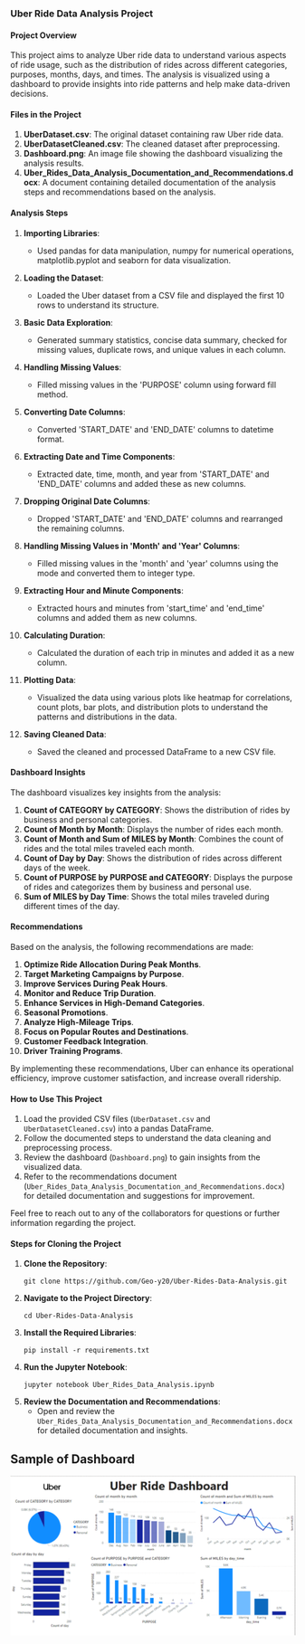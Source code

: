 ### Uber Ride Data Analysis Project

#### Project Overview
This project aims to analyze Uber ride data to understand various aspects of ride usage, such as the distribution of rides across different categories, purposes, months, days, and times. The analysis is visualized using a dashboard to provide insights into ride patterns and help make data-driven decisions.

#### Files in the Project
1. **UberDataset.csv**: The original dataset containing raw Uber ride data.
2. **UberDatasetCleaned.csv**: The cleaned dataset after preprocessing.
3. **Dashboard.png**: An image file showing the dashboard visualizing the analysis results.
4. **Uber_Rides_Data_Analysis_Documentation_and_Recommendations.docx**: A document containing detailed documentation of the analysis steps and recommendations based on the analysis.

#### Analysis Steps
1. **Importing Libraries**:
   - Used pandas for data manipulation, numpy for numerical operations, matplotlib.pyplot and seaborn for data visualization.

2. **Loading the Dataset**:
   - Loaded the Uber dataset from a CSV file and displayed the first 10 rows to understand its structure.

3. **Basic Data Exploration**:
   - Generated summary statistics, concise data summary, checked for missing values, duplicate rows, and unique values in each column.

4. **Handling Missing Values**:
   - Filled missing values in the 'PURPOSE' column using forward fill method.

5. **Converting Date Columns**:
   - Converted 'START_DATE' and 'END_DATE' columns to datetime format.

6. **Extracting Date and Time Components**:
   - Extracted date, time, month, and year from 'START_DATE' and 'END_DATE' columns and added these as new columns.

7. **Dropping Original Date Columns**:
   - Dropped 'START_DATE' and 'END_DATE' columns and rearranged the remaining columns.

8. **Handling Missing Values in 'Month' and 'Year' Columns**:
   - Filled missing values in the 'month' and 'year' columns using the mode and converted them to integer type.

9. **Extracting Hour and Minute Components**:
   - Extracted hours and minutes from 'start_time' and 'end_time' columns and added them as new columns.

10. **Calculating Duration**:
    - Calculated the duration of each trip in minutes and added it as a new column.

11. **Plotting Data**:
    - Visualized the data using various plots like heatmap for correlations, count plots, bar plots, and distribution plots to understand the patterns and distributions in the data.

12. **Saving Cleaned Data**:
    - Saved the cleaned and processed DataFrame to a new CSV file.

#### Dashboard Insights
The dashboard visualizes key insights from the analysis:
1. **Count of CATEGORY by CATEGORY**: Shows the distribution of rides by business and personal categories.
2. **Count of Month by Month**: Displays the number of rides each month.
3. **Count of Month and Sum of MILES by Month**: Combines the count of rides and the total miles traveled each month.
4. **Count of Day by Day**: Shows the distribution of rides across different days of the week.
5. **Count of PURPOSE by PURPOSE and CATEGORY**: Displays the purpose of rides and categorizes them by business and personal use.
6. **Sum of MILES by Day Time**: Shows the total miles traveled during different times of the day.

#### Recommendations
Based on the analysis, the following recommendations are made:
1. **Optimize Ride Allocation During Peak Months**.
2. **Target Marketing Campaigns by Purpose**.
3. **Improve Services During Peak Hours**.
4. **Monitor and Reduce Trip Duration**.
5. **Enhance Services in High-Demand Categories**.
6. **Seasonal Promotions**.
7. **Analyze High-Mileage Trips**.
8. **Focus on Popular Routes and Destinations**.
9. **Customer Feedback Integration**.
10. **Driver Training Programs**.

By implementing these recommendations, Uber can enhance its operational efficiency, improve customer satisfaction, and increase overall ridership.

#### How to Use This Project
1. Load the provided CSV files (`UberDataset.csv` and `UberDatasetCleaned.csv`) into a pandas DataFrame.
2. Follow the documented steps to understand the data cleaning and preprocessing process.
3. Review the dashboard (`Dashboard.png`) to gain insights from the visualized data.
4. Refer to the recommendations document (`Uber_Rides_Data_Analysis_Documentation_and_Recommendations.docx`) for detailed documentation and suggestions for improvement.

Feel free to reach out to any of the collaborators for questions or further information regarding the project.

#### Steps for Cloning the Project
1. **Clone the Repository**:
   ```
   git clone https://github.com/Geo-y20/Uber-Rides-Data-Analysis.git
   ```
2. **Navigate to the Project Directory**:
   ```
   cd Uber-Rides-Data-Analysis
   ```
3. **Install the Required Libraries**:
   ```
   pip install -r requirements.txt
   ```
4. **Run the Jupyter Notebook**:
   ```
   jupyter notebook Uber_Rides_Data_Analysis.ipynb
   ```
5. **Review the Documentation and Recommendations**:
   - Open and review the `Uber_Rides_Data_Analysis_Documentation_and_Recommendations.docx` for detailed documentation and insights.



## Sample of Dashboard
<img src= "Dashboard.png">
